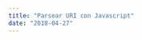 ```yaml
---
title: "Parsear URI con Javascript"
date: "2018-04-27"
---
```


<script src="https://gist.github.com/ziadoz/3723014.js"></script>
